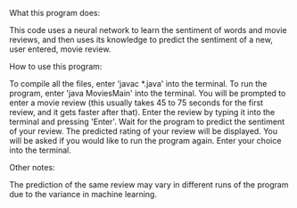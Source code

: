 What this program does: 

This code uses a neural network to learn the sentiment of words and movie reviews, and then uses its knowledge to predict the sentiment of a new, user entered, movie review. 


How to use this program: 

To compile all the files, enter 'javac *.java' into the terminal.
To run the program, enter 'java MoviesMain' into the terminal.
You will be prompted to enter a movie review (this usually takes 45 to 75 seconds for the first review, and it gets faster after that). Enter the review by typing it into the terminal and pressing 'Enter'.
Wait for the program to predict the sentiment of your review. The predicted rating of your review will be displayed. 
You will be asked if you would like to run the program again. Enter your choice into the terminal. 


Other notes:

The prediction of the same review may vary in different runs of the program due to the variance in machine learning. 
